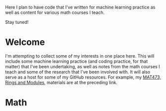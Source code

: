 Here I plan to have code that I've written for machine learning practice as well as content for various math courses I teach.

Stay tuned!

# Welcome

I'm attempting to collect some of my interests in one place here. This will include some machine learning practice (and coding practice, for that matter) that I've been undertaking, as well as notes from the math courses I teach and some of the research that I've been involved with. It will also serve as a host for some of my GitHub resources. For example, my [MAT473, Rings and Modules](https://github.com/antcarro/MAT473), materials are at the preceding link.

# Math
